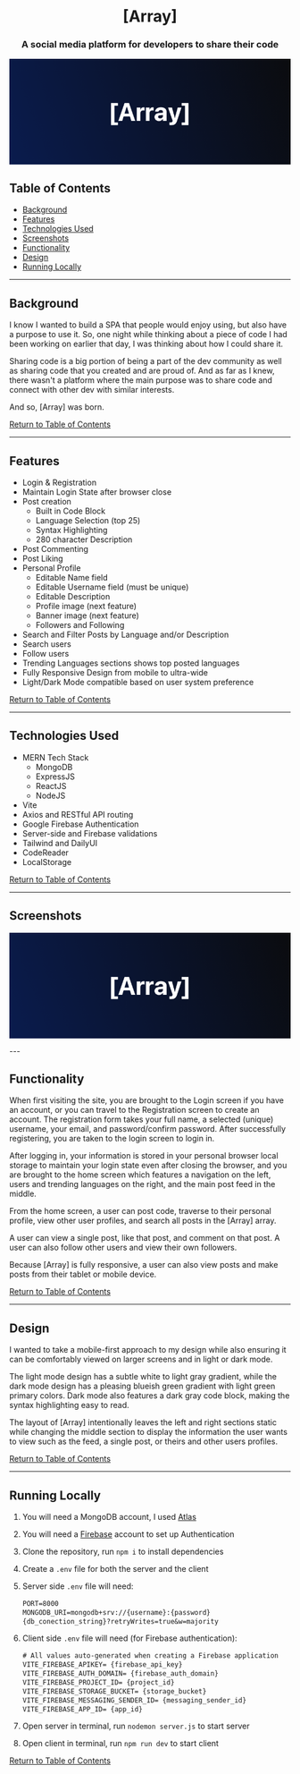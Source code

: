 <h1 align="center">[Array]</h1>
<h3 align="center">A social media platform for developers to share their code</h3>

<p align="center"><img src="https://github.com/bobbycoleman-dev/array-v2/blob/main/client/public/profileBanner.png" alt="array-banner" align="center"/></p>


## Table of Contents

-   [Background](#background)
-   [Features](#features)
-   [Technologies Used](#technologies-used)
-   [Screenshots](#Screenshots)
-   [Functionality](#functionality)
-   [Design](#design)
-   [Running Locally](#running-locally)

---

## Background

I know I wanted to build a SPA that people would enjoy using, but also have a purpose to use it. So, one night while thinking about a piece of code I had been working on earlier that day, I was thinking about how I could share it.

Sharing code is a big portion of being a part of the dev community as well as sharing code that you created and are proud of. And as far as I knew, there wasn't a platform where the main purpose was to share code and connect with other dev with similar interests.

And so, [Array] was born.

[Return to Table of Contents](#table-of-contents)

---

## Features

-   Login & Registration
-   Maintain Login State after browser close
-   Post creation
    -   Built in Code Block
    -   Language Selection (top 25)
    -   Syntax Highlighting
    -   280 character Description
-   Post Commenting
-   Post Liking
-   Personal Profile
    -   Editable Name field
    -   Editable Username field (must be unique)
    -   Editable Description
    -   Profile image (next feature)
    -   Banner image (next feature)
    -   Followers and Following
-   Search and Filter Posts by Language and/or Description
-   Search users
-   Follow users
-   Trending Languages sections shows top posted languages
-   Fully Responsive Design from mobile to ultra-wide
-   Light/Dark Mode compatible based on user system preference

[Return to Table of Contents](#table-of-contents)

---

## Technologies Used

-   MERN Tech Stack
    -   MongoDB
    -   ExpressJS
    -   ReactJS
    -   NodeJS
-   Vite
-   Axios and RESTful API routing
-   Google Firebase Authentication
-   Server-side and Firebase validations
-   Tailwind and DailyUI
-   CodeReader
-   LocalStorage

[Return to Table of Contents](#table-of-contents)

---

## Screenshots

<p align="center">

<img src="https://github.com/bobbycoleman-dev/array-v2/blob/main/client/public/profileBanner.png" alt="array-banner" align="center"/>





</p>
---

## Functionality

When first visiting the site, you are brought to the Login screen if you have an account, or you can travel to the Registration screen to create an account. The registration form takes your full name, a selected (unique) username, your email, and password/confirm password. After successfully registering, you are taken to the login screen to login in.

After logging in, your information is stored in your personal browser local storage to maintain your login state even after closing the browser, and you are brought to the home screen which features a navigation on the left, users and trending languages on the right, and the main post feed in the middle.

From the home screen, a user can post code, traverse to their personal profile, view other user profiles, and search all posts in the [Array] array.

A user can view a single post, like that post, and comment on that post. A user can also follow other users and view their own followers.

Because [Array] is fully responsive, a user can also view posts and make posts from their tablet or mobile device.

[Return to Table of Contents](#table-of-contents)

---

## Design

I wanted to take a mobile-first approach to my design while also ensuring it can be comfortably viewed on larger screens and in light or dark mode.

The light mode design has a subtle white to light gray gradient, while the dark mode design has a pleasing blueish green gradient with light green primary colors. Dark mode also features a dark gray code block, making the syntax highlighting easy to read.

The layout of [Array] intentionally leaves the left and right sections static while changing the middle section to display the information the user wants to view such as the feed, a single post, or theirs and other users profiles.

[Return to Table of Contents](#table-of-contents)

---

## Running Locally

1. You will need a MongoDB account, I used [Atlas](https://www.mongodb.com/cloud/atlas/register)
2. You will need a [Firebase](https://firebase.google.com/) account to set up Authentication
3. Clone the repository, run `npm i` to install dependencies
4. Create a `.env` file for both the server and the client
5. Server side `.env` file will need:

    ```env
    PORT=8000
    MONGODB_URI=mongodb+srv://{username}:{password}{db_conection_string}?retryWrites=true&w=majority
    ```

6. Client side `.env` file will need (for Firebase authentication):

    ```env
    # All values auto-generated when creating a Firebase application
    VITE_FIREBASE_APIKEY= {firebase_api_key}
    VITE_FIREBASE_AUTH_DOMAIN= {firebase_auth_domain}
    VITE_FIREBASE_PROJECT_ID= {project_id}
    VITE_FIREBASE_STORAGE_BUCKET= {storage_bucket}
    VITE_FIREBASE_MESSAGING_SENDER_ID= {messaging_sender_id}
    VITE_FIREBASE_APP_ID= {app_id}
    ```

7. Open server in terminal, run `nodemon server.js` to start server
8. Open client in terminal, run `npm run dev` to start client

[Return to Table of Contents](#table-of-contents)
